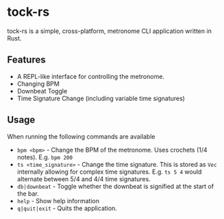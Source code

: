 # tock-rs

tock-rs is a simple, cross-platform,  metronome CLI application written in Rust. 

## Features

* A REPL-like interface for controlling the metronome.
* Changing BPM
* Downbeat Toggle
* Time Signature Change (including variable time signatures)

## Usage

When running the following commands are available

* `bpm <bpm>` - Change the BPM of the metronome. Uses crochets (1/4 notes). E.g. `bpm 200`
* `ts <time_signature>` - Change the time signature. This is stored as `Vec` internally allowing for complex time signatures. E.g. `ts 5 4` would alternate between 5/4 and 4/4 time signatures.
* `db|downbeat` - Toggle whether the downbeat is signified at the start of the bar. 
* `help` - Show help information
* `q|quit|exit` - Quits the application.
